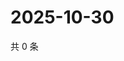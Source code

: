 # 2025-10-30

共 0 条

<!-- BEGIN ZHIHUQUESTIONS -->
<!-- 最后更新时间 Thu Oct 30 2025 14:17:34 GMT+0800 (China Standard Time) -->

<!-- END ZHIHUQUESTIONS -->
